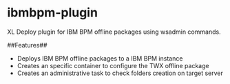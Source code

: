 # ibmbpm-plugin

XL Deploy plugin for IBM BPM offline packages using wsadmin commands.

##Features##

* Deploys IBM BPM offline packages to a IBM BPM instance
* Creates an specific container to configure the TWX offline package
* Creates an administrative task to check folders creation on target server
